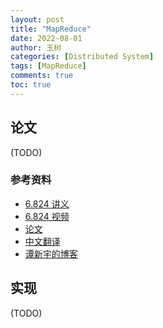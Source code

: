 ```yaml
---
layout: post
title: "MapReduce"
date: 2022-08-01
author: 玉树
categories: [Distributed System]
tags: [MapReduce]
comments: true
toc: true
---
```


## 论文

(TODO)

### 参考资料

- [6.824 讲义](http://nil.csail.mit.edu/6.824/2020/notes/l01.txt)
- [6.824 视频](http://nil.csail.mit.edu/6.824/2020/video/1.html)
- [论文](https://static.googleusercontent.com/media/research.google.com/zh-CN//archive/mapreduce-osdi04.pdf)
- [中文翻译](https://github.com/Cxka/paper/blob/0a72fe0b354b65bac25e45163163eb2573f1faf2/map-reduce/map-reduce-cn.pdf)
- [谭新宇的博客](https://tanxinyu.work/mapreduce-thesis/#%E7%9B%B8%E5%85%B3%E8%B5%84%E6%96%99)

## 实现

(TODO)
